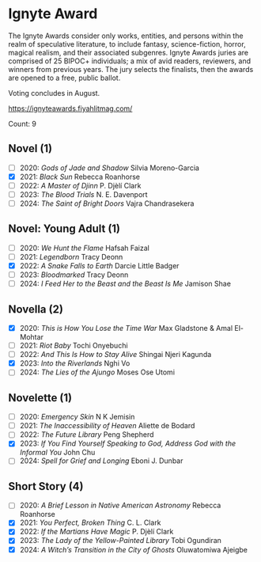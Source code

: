 # Ignyte Award

The Ignyte Awards consider only works, entities, and persons within the realm
of speculative literature, to include fantasy, science-fiction, horror,
magical realism, and their associated subgenres. Ignyte Awards juries are
comprised of 25 BIPOC+ individuals; a mix of avid readers, reviewers, and
winners from previous years. The jury selects the finalists, then the awards
are opened to a free, public ballot.

Voting concludes in August.

https://ignyteawards.fiyahlitmag.com/

Count: 9

## Novel (1)

- [ ] 2020: _Gods of Jade and Shadow_ Silvia Moreno-Garcia
- [x] 2021: _Black Sun_ Rebecca Roanhorse
- [ ] 2022: _A Master of Djinn_ P. Djèlí Clark
- [ ] 2023: _The Blood Trials_ N. E. Davenport
- [ ] 2024: _The Saint of Bright Doors_ Vajra Chandrasekera

## Novel: Young Adult (1)

- [ ] 2020: _We Hunt the Flame_ Hafsah Faizal
- [ ] 2021: _Legendborn_ Tracy Deonn
- [x] 2022: _A Snake Falls to Earth_ Darcie Little Badger
- [ ] 2023: _Bloodmarked_ Tracy Deonn
- [ ] 2024: _I Feed Her to the Beast and the Beast Is Me_ Jamison Shae

## Novella (2)

- [x] 2020: _This is How You Lose the Time War_ Max Gladstone & Amal El-Mohtar
- [ ] 2021: _Riot Baby_ Tochi Onyebuchi
- [ ] 2022: _And This Is How to Stay Alive_ Shingai Njeri Kagunda
- [x] 2023: _Into the Riverlands_ Nghi Vo
- [ ] 2024: _The Lies of the Ajungo_ Moses Ose Utomi

## Novelette (1)

- [ ] 2020: _Emergency Skin_ N K Jemisin
- [ ] 2021: _The Inaccessibility of Heaven_ Aliette de Bodard
- [ ] 2022: _The Future Library_ Peng Shepherd
- [x] 2023: _If You Find Yourself Speaking to God, Address God with the Informal You_ John Chu
- [ ] 2024: _Spell for Grief and Longing_ Eboni J. Dunbar

## Short Story (4)

- [ ] 2020: _A Brief Lesson in Native American Astronomy_ Rebecca Roanhorse
- [x] 2021: _You Perfect, Broken Thing_ C. L. Clark
- [x] 2022: _If the Martians Have Magic_ P. Djèlí Clark
- [x] 2023: _The Lady of the Yellow-Painted Library_ Tobi Ogundiran
- [x] 2024: _A Witch’s Transition in the City of Ghosts_ Oluwatomiwa Ajeigbe
